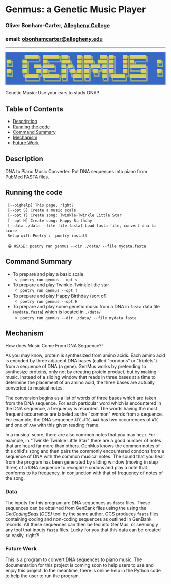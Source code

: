 # Genmus: a Genetic Music Player
### Oliver Bonham-Carter, [Allegheny College](https://allegheny.edu/)
### email: obonhamcarter@allegheny.edu

---
![logo](graphics/logo.png)

Genetic Music: Use your ears to study DNA!!

## Table of Contents

- [Description](#description)
- [Running the code](#running-the-code)
- [Command Summary](#command-summary)
- [Mechanism](#mechanism)
- [Future Work](#future-work)

## Description

DNA to Piano Music Converter: Put DNA sequences into piano from PubMed FASTA files.

## Running the code

	 [--bighelp] This page, right?
	 [--opt S] Create a music scale
	 [--opt T] Create song: Twinkle-Twinkle Little Star
	 [--opt H] Create song: Happy Birthday
	 [--data ./data --file file.fasta] Load fasta file, convert dna to score
	 Setup with Poetry :  poetry install

     😀 USAGE: poetry run genmus --dir ./data/ --file mydata.fasta 

## Command Summary
* To prepare and play a basic scale
   + `poetry run genmus --opt s`
* To prepare and play Twinkle-Twinkle little star
   + `poetry run genmus --opt T`
* To prepare and play Happy Birthday (sort of)
   + `poetry run genmus --opt H`
* To prepare and play some genetic music from a DNA in `fasta` data file (`mydata.fasta`) which is located in `./data/`
   + `poetry run genmus --dir ./data/ --file mydata.fasta ` 


## Mechanism
How does Music Come From DNA Sequence?!

As you may know, protein is synthesized from
amino acids. Each amino acid is encoded by
three adjacent DNA bases (called "condons"
or "triplets") from a sequence of DNA (a
gene). GenMus works by pretending to
synthesize proteins, only not by creating
protein product, but by making music.
Instead of a sliding window that reads in
three bases at a time to determine the
placement of an amino acid, the three bases
are actually converted to musical notes.

The conversion begins as a list of words
of three bases which are taken from the
DNA sequence. For each particular word which
is encountered in the DNA sequence, a frequency
is recorded. The words having the most frequent
occurrence are labeled as the "common" words from
a sequence. For example, the DNA sequence
`ATC-ATC-AAA` has two occurrences of `ATC`
and one of `AAA` with this given reading frame.   

In a musical score, there are also common notes
that you may hear. For example, in "Twinkle
Twinkle Little Star" there are a good number
of notes that are heard far more than others.
GenMus knows the common notes of this child's
song and then pairs the commonly encountered
condons from a sequence of DNA with the common
musical notes. The sound that you hear from the
program has been generated by sliding window
(moving in step three) of a DNA sequence to
recognize codons and play a note that conforms
to its frequency, in conjunction with that of
frequency of notes of the song.   

### Data

The inputs for this program are DNA sequences as
`fasta` files. These sequences can be obtained
from GenBank files using the using the 
[_GetCodingSeqs (GCS)_](https://github.com/developmentAC/GetCodingSeqs_)
tool by the same author. GCS produces `fasta` files
containing coding and non-coding sequences as outlined in
GenBank records. All these sequences can then be fed into GenMus,
or seemingly any tool that inputs `fasta` files. Lucky for you that this
data can be created so easily, right?!

### Future Work

This is a program to convert DNA sequences to piano music.
The documentation for this project is coming soon to help
users to use and enjoy this project. In the meantime,
there is online help in the Python code to help the
user to run the program.
